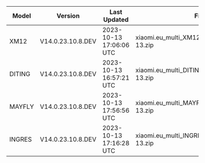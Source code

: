 | Model | Version | Last Updated | File Name | Size | Download Link |
| ---- | ---- | ---- | ---- | ---- | ---- |
| XM12 | V14.0.23.10.8.DEV | 2023-10-13 17:06:06 UTC | xiaomi.eu_multi_XM12_V14.0.23.10.8.DEV_v14-13.zip | 5.1 GB | [SourceForge](https://sourceforge.net/projects/xiaomi-eu-multilang-miui-roms/files/xiaomi.eu/MIUI-WEEKLY-RELEASES/V14.0.23.10.8.DEV/xiaomi.eu_multi_XM12_V14.0.23.10.8.DEV_v14-13.zip/download) |
| DITING | V14.0.23.10.8.DEV | 2023-10-13 16:57:21 UTC | xiaomi.eu_multi_DITING_V14.0.23.10.8.DEV_v14-13.zip | 5.2 GB | [SourceForge](https://sourceforge.net/projects/xiaomi-eu-multilang-miui-roms/files/xiaomi.eu/MIUI-WEEKLY-RELEASES/V14.0.23.10.8.DEV/xiaomi.eu_multi_DITING_V14.0.23.10.8.DEV_v14-13.zip/download) |
| MAYFLY | V14.0.23.10.8.DEV | 2023-10-13 17:56:56 UTC | xiaomi.eu_multi_MAYFLY_V14.0.23.10.8.DEV_v14-13.zip | 5.2 GB | [SourceForge](https://sourceforge.net/projects/xiaomi-eu-multilang-miui-roms/files/xiaomi.eu/MIUI-WEEKLY-RELEASES/V14.0.23.10.8.DEV/xiaomi.eu_multi_MAYFLY_V14.0.23.10.8.DEV_v14-13.zip/download) |
| INGRES | V14.0.23.10.8.DEV | 2023-10-13 17:16:28 UTC | xiaomi.eu_multi_INGRES_V14.0.23.10.8.DEV_v14-13.zip | 5.1 GB | [SourceForge](https://sourceforge.net/projects/xiaomi-eu-multilang-miui-roms/files/xiaomi.eu/MIUI-WEEKLY-RELEASES/V14.0.23.10.8.DEV/xiaomi.eu_multi_INGRES_V14.0.23.10.8.DEV_v14-13.zip/download) |

